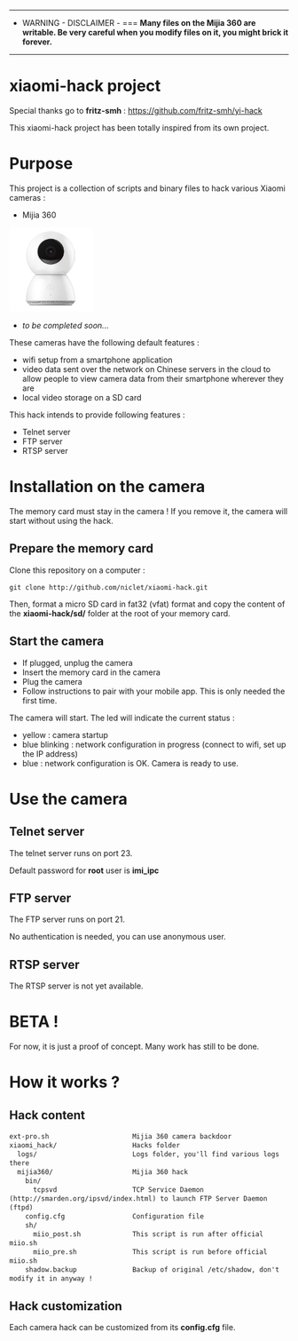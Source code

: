 ---
- WARNING - DISCLAIMER -
===
**Many files on the Mijia 360 are writable. Be very careful when you modify files on it, you might brick it forever.**

----

xiaomi-hack project
===================

Special thanks go to **fritz-smh** : https://github.com/fritz-smh/yi-hack

This xiaomi-hack project has been totally inspired from its own project.

Purpose
=======

This project is a collection of scripts and binary files to hack various Xiaomi cameras :

* Mijia 360

<img src="mijia360.jpg" alt="Xiaomi Mijia 360" width="30%"/>

* *to be completed soon...*

These cameras have the following default features :

* wifi setup from a smartphone application
* video data sent over the network on Chinese servers in the cloud to allow people to view camera data from their smartphone wherever they are
* local video storage on a SD card


This hack intends to provide following features :

* Telnet server
* FTP server
* RTSP server

Installation on the camera
==========================

The memory card must stay in the camera ! If you remove it, the camera will start without using the hack.

Prepare the memory card
-----------------------

Clone this repository on a computer :

    git clone http://github.com/niclet/xiaomi-hack.git
    
Then, format a micro SD card in fat32 (vfat) format and copy the content of the **xiaomi-hack/sd/** folder at the root of your memory card.

Start the camera
----------------

* If plugged, unplug the camera
* Insert the memory card in the camera
* Plug the camera
* Follow instructions to pair with your mobile app. This is only needed the first time.

The camera will start. The led will indicate the current status :

* yellow : camera startup
* blue blinking : network configuration in progress (connect to wifi, set up the IP address)
* blue : network configuration is OK. Camera is ready to use.

Use the camera
==============

Telnet server
-------------

The telnet server runs on port 23.

Default password for **root** user is **imi_ipc**

FTP server
----------

The FTP server runs on port 21.

No authentication is needed, you can use anonymous user.

RTSP server
-----------

The RTSP server is not yet available.


BETA !
======

For now, it is just a proof of concept. Many work has still to be done.


How it works ?
==============

Hack content
------------

````
ext-pro.sh			           Mijia 360 camera backdoor
xiaomi_hack/                   Hacks folder
  logs/                        Logs folder, you'll find various logs there
  mijia360/                    Mijia 360 hack
    bin/
      tcpsvd                   TCP Service Daemon (http://smarden.org/ipsvd/index.html) to launch FTP Server Daemon (ftpd)
    config.cfg                 Configuration file
    sh/
      miio_post.sh             This script is run after official miio.sh
      miio_pre.sh              This script is run before official miio.sh
    shadow.backup              Backup of original /etc/shadow, don't modify it in anyway !
````

Hack customization
------------------

Each camera hack can be customized from its **config.cfg** file.
